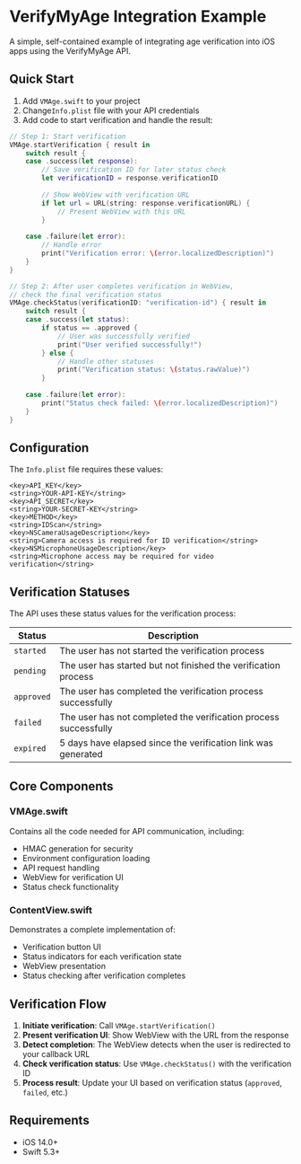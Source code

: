 # VerifyMyAge Integration Example

A simple, self-contained example of integrating age verification into iOS apps using the VerifyMyAge API.

## Quick Start

1. Add `VMAge.swift` to your project
2. Change`Info.plist` file with your API credentials
3. Add code to start verification and handle the result:

```swift
// Step 1: Start verification
VMAge.startVerification { result in
    switch result {
    case .success(let response):
        // Save verification ID for later status check
        let verificationID = response.verificationID
        
        // Show WebView with verification URL
        if let url = URL(string: response.verificationURL) {
            // Present WebView with this URL
        }
        
    case .failure(let error):
        // Handle error
        print("Verification error: \(error.localizedDescription)")
    }
}

// Step 2: After user completes verification in WebView,
// check the final verification status
VMAge.checkStatus(verificationID: "verification-id") { result in
    switch result {
    case .success(let status):
        if status == .approved {
            // User was successfully verified
            print("User verified successfully!")
        } else {
            // Handle other statuses
            print("Verification status: \(status.rawValue)")
        }
        
    case .failure(let error):
        print("Status check failed: \(error.localizedDescription)")
    }
}
```

## Configuration

The `Info.plist` file requires these values:

```
<key>API_KEY</key>
<string>YOUR-API-KEY</string>
<key>API_SECRET</key>
<string>YOUR-SECRET-KEY</string>
<key>METHOD</key>
<string>IDScan</string>
<key>NSCameraUsageDescription</key>
<string>Camera access is required for ID verification</string>
<key>NSMicrophoneUsageDescription</key>
<string>Microphone access may be required for video verification</string>
```

## Verification Statuses

The API uses these status values for the verification process:

| Status | Description |
|--------|-------------|
| `started` | The user has not started the verification process |
| `pending` | The user has started but not finished the verification process |
| `approved` | The user has completed the verification process successfully |
| `failed` | The user has not completed the verification process successfully |
| `expired` | 5 days have elapsed since the verification link was generated |

## Core Components

### VMAge.swift
Contains all the code needed for API communication, including:
- HMAC generation for security
- Environment configuration loading
- API request handling
- WebView for verification UI
- Status check functionality

### ContentView.swift
Demonstrates a complete implementation of:
- Verification button UI
- Status indicators for each verification state
- WebView presentation
- Status checking after verification completes

## Verification Flow

1. **Initiate verification**: Call `VMAge.startVerification()`
2. **Present verification UI**: Show WebView with the URL from the response
3. **Detect completion**: The WebView detects when the user is redirected to your callback URL
4. **Check verification status**: Use `VMAge.checkStatus()` with the verification ID
5. **Process result**: Update your UI based on verification status (`approved`, `failed`, etc.)


## Requirements

- iOS 14.0+
- Swift 5.3+
